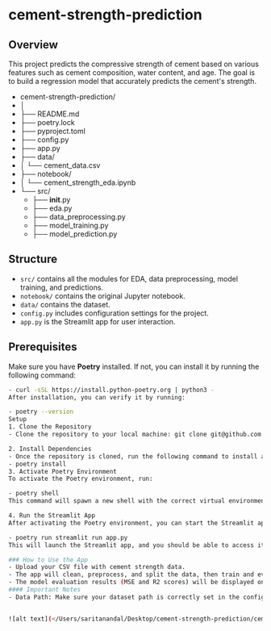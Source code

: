 # cement-strength-prediction
## Overview
This project predicts the compressive strength of cement based on various features such as cement composition, water content, and age. The goal is to build a regression model that accurately predicts the cement's strength.

- cement-strength-prediction/
- │
- ├── README.md
- ├── poetry.lock
- ├── pyproject.toml
- ├── config.py
- ├── app.py
- ├── data/
- │   └── cement_data.csv
- ├── notebook/
- │   └── cement_strength_eda.ipynb
- └── src/
    - ├── __init__.py
    - ├── eda.py
    - ├── data_preprocessing.py
    - ├── model_training.py
    - ├── model_prediction.py

## Structure
- `src/` contains all the modules for EDA, data preprocessing, model training, and predictions.
- `notebook/` contains the original Jupyter notebook.
- `data/` contains the dataset.
- `config.py` includes configuration settings for the project.
- `app.py` is the Streamlit app for user interaction.


## Prerequisites

Make sure you have **Poetry** installed. If not, you can install it by running the following command:

```bash
- curl -sSL https://install.python-poetry.org | python3 -
After installation, you can verify it by running:

- poetry --version
Setup
1. Clone the Repository
- Clone the repository to your local machine: git clone git@github.com:SaritaPhD/cement-strength-prediction.git

2. Install Dependencies
- Once the repository is cloned, run the following command to install all required dependencies:
- poetry install
3. Activate Poetry Environment
To activate the Poetry environment, run:

- poetry shell
This command will spawn a new shell with the correct virtual environment activated, allowing you to run your Python scripts and manage dependencies.

4. Run the Streamlit App
After activating the Poetry environment, you can start the Streamlit app by running:

- poetry run streamlit run app.py
This will launch the Streamlit app, and you should be able to access it in your browser at http://localhost:8501.

### How to Use the App
- Upload your CSV file with cement strength data.
- The app will clean, preprocess, and split the data, then train and evaluate several machine learning models.
- The model evaluation results (MSE and R2 scores) will be displayed on the app for comparison.
#### Important Notes
- Data Path: Make sure your dataset path is correctly set in the config.py file. The default path is defined as DATA_PATH in config.py.


![alt text](</Users/saritanandal/Desktop/cement-strength-prediction/cement_strength_prediction_streamlit.png>)
